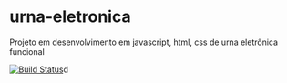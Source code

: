 # urna-eletronica

Projeto em desenvolvimento em javascript, html, css de urna eletrônica funcional 


[![Build Status](https://img.shields.io/appveyor/ci/thiagoloureiro/netcore-jwt-integrator-extension/master.svg)](https://ci.appveyor.com/project/thiagoloureiro/netcore-jwt-integrator-extension)d
